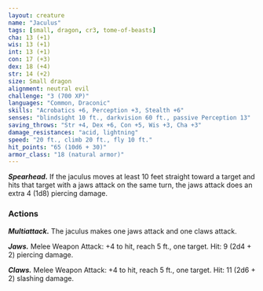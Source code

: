 ```yaml
---
layout: creature
name: "Jaculus"
tags: [small, dragon, cr3, tome-of-beasts]
cha: 13 (+1)
wis: 13 (+1)
int: 13 (+1)
con: 17 (+3)
dex: 18 (+4)
str: 14 (+2)
size: Small dragon
alignment: neutral evil
challenge: "3 (700 XP)"
languages: "Common, Draconic"
skills: "Acrobatics +6, Perception +3, Stealth +6"
senses: "blindsight 10 ft., darkvision 60 ft., passive Perception 13"
saving_throws: "Str +4, Dex +6, Con +5, Wis +3, Cha +3"
damage_resistances: "acid, lightning"
speed: "20 ft., climb 20 ft., fly 10 ft."
hit_points: "65 (10d6 + 30)"
armor_class: "18 (natural armor)"
---
```


***Spearhead.*** If the jaculus moves at least 10 feet straight toward a target and hits that target with a jaws attack on the same turn, the jaws attack does an extra 4 (1d8) piercing damage.

### Actions

***Multiattack.*** The jaculus makes one jaws attack and one claws attack.

***Jaws.*** Melee Weapon Attack: +4 to hit, reach 5 ft., one target. Hit: 9 (2d4 + 2) piercing damage.

***Claws.*** Melee Weapon Attack: +4 to hit, reach 5 ft., one target. Hit: 11 (2d6 + 2) slashing damage.

